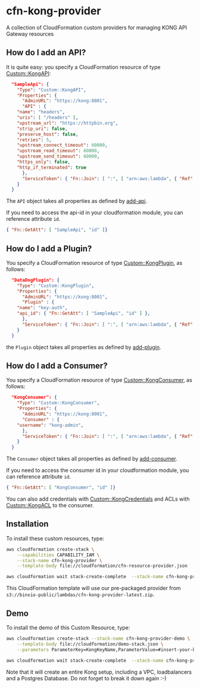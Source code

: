 # cfn-kong-provider
A collection of CloudFormation custom providers for managing KONG API Gateway resources

## How do I add an API?
It is quite easy: you specify a CloudFormation resource of type [Custom::KongAPI](docs/KongAPI.md):

```json
  "SampleApi": {
    "Type": "Custom::KongAPI",
    "Properties": {
      "AdminURL": "https://kong:8001",
      "API" : {
	"name": "headers",
	"uris": [ "/headers" ],
	"upstream_url": "https://httpbin.org",
	"strip_uri": false,
	"preserve_host": false,
	"retries": 5,
	"upstream_connect_timeout": 60000,
	"upstream_read_timeout": 60000,
	"upstream_send_timeout": 60000,
	"https_only": false,
	"http_if_terminated": true
      },
      "ServiceToken": { "Fn::Join": [ ":", [ "arn:aws:lambda", { "Ref": "AWS::Region" }, { "Ref": "AWS::AccountId" }, "function:binxio-cfn-kong-provider" ]]}
    }
  }
```
The `API` object takes all properties as defined by [add-api](https://getkong.org/docs/0.11.x/admin-api/#add-api).

If you need to access the api-id in your cloudformation module, you can reference attribute `id`.

```json
{ "Fn::GetAtt": [ "SampleApi", "id" ]}
```

## How do I add a Plugin?
You specify a CloudFormation resource of type [Custom::KongPlugin](docs/KongPlugin.md), as follows:

```json
  "DataDogPlugin": {
    "Type": "Custom::KongPlugin",
    "Properties": {
      "AdminURL": "https://kong:8001",
      "Plugin" : {
	"name": "key-auth",
	"api_id": { "Fn::GetAtt": [ "SampleApi", "id" ] },
      },
      "ServiceToken": { "Fn::Join": [ ":", [ "arn:aws:lambda", { "Ref": "AWS::Region" }, { "Ref": "AWS::AccountId" }, "function:binxio-cfn-kong-provider" ]]}
    }
  }
```
the `Plugin` object takes all properties as defined by [add-plugin](https://getkong.org/docs/0.11.x/admin-api/#add-plugin).

## How do I add a Consumer?
You specify a CloudFormation resource of type [Custom::KongConsumer](docs/KongConsumer.md), as follows:

```json
  "KongConsumer": {
    "Type": "Custom::KongConsumer",
    "Properties": {
      "AdminURL": "https://kong:8001",
      "Consumer" : {
	"username": "kong-admin",
      },
      "ServiceToken": { "Fn::Join": [ ":", [ "arn:aws:lambda", { "Ref": "AWS::Region" }, { "Ref": "AWS::AccountId" }, "function:binxio-cfn-kong-provider" ]]}
    }
  }
```
The `Consumer` object takes all properties as defined by [add-consumer](https://getkong.org/docs/0.11.x/admin-api/#add-consumer).

If you need to access the consumer id in your cloudformation module, you can reference attribute `id`.

```json
{ "Fn::GetAtt": [ "KongConsumer", "id" ]}
```

You can also add credentials with [Custom::KongCredentials](docs/KongCredentials.md) and ACLs with [Custom::KongACL](docs/KongACL.md) to the consumer.


## Installation
To install these custom resources, type:

```sh
aws cloudformation create-stack \
	--capabilities CAPABILITY_IAM \
	--stack-name cfn-kong-provider \
	--template-body file://cloudformation/cfn-resource-provider.json 

aws cloudformation wait stack-create-complete  --stack-name cfn-kong-provider 
```

This CloudFormation template will use our pre-packaged provider from `s3://binxio-public/lambdas/cfn-kong-provider-latest.zip`.


## Demo
To install the demo of this Custom Resource, type:

```sh
aws cloudformation create-stack --stack-name cfn-kong-provider-demo \
	--template-body file://cloudformation/demo-stack.json \
	--parameters ParameterKey=KongKeyName,ParameterValue=#insert-your-key-name-here#

aws cloudformation wait stack-create-complete  --stack-name cfn-kong-provider-demo
```
Note that it will create an entire Kong setup, including a VPC, loadbalancers and a Postgres Database. Do not forget to 
break it down again :-)
